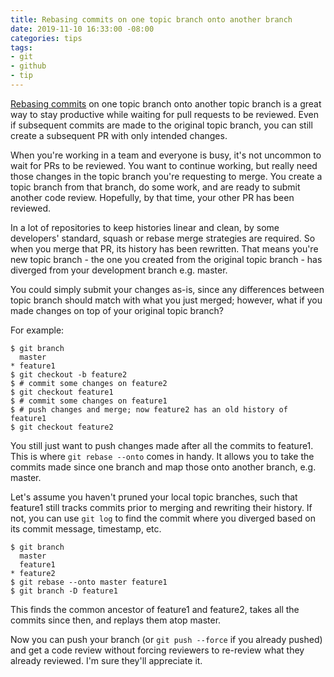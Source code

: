```yaml
---
title: Rebasing commits on one topic branch onto another branch
date: 2019-11-10 16:33:00 -08:00
categories: tips
tags:
- git
- github
- tip
---
```


[Rebasing commits](https://git-scm.com/book/en/v2/Git-Branching-Rebasing#_more_interesting_rebases:~:text=You%20can%20also%20have%20your%20rebase%20replay%20on%20something%20other%20than%20the%20rebase%20target%20branch) on one topic branch onto another topic branch is a great way to stay productive while waiting for pull requests to be reviewed. Even if subsequent commits are made to the original topic branch, you can still create a subsequent PR with only intended changes.

When you're working in a team and everyone is busy, it's not uncommon to wait for PRs
to be reviewed. You want to continue working, but really need those changes in the topic branch
you're requesting to merge. You create a topic branch from that branch, do some work, and are
ready to submit another code review. Hopefully, by that time, your other PR has been reviewed.

In a lot of repositories to keep histories linear and clean, by some developers' standard, squash
or rebase merge strategies are required. So when you merge that PR, its history has been rewritten.
That means you're new topic branch - the one you created from the original topic branch - has diverged
from your development branch e.g. master.

You could simply submit your changes as-is, since any differences between topic branch should match
with what you just merged; however, what if you made changes on top of your original topic branch?

For example:

```shell
$ git branch
  master
* feature1
$ git checkout -b feature2
$ # commit some changes on feature2
$ git checkout feature1
$ # commit some changes on feature1
$ # push changes and merge; now feature2 has an old history of feature1
$ git checkout feature2
```

You still just want to push changes made after all the commits to feature1. This is where `git rebase --onto`
comes in handy. It allows you to take the commits made since one branch and map those onto another branch,
e.g. master.

Let's assume you haven't pruned your local topic branches, such that feature1 still tracks commits
prior to merging and rewriting their history. If not, you can use `git log` to find the commit
where you diverged based on its commit message, timestamp, etc.

```shell
$ git branch
  master
  feature1
* feature2
$ git rebase --onto master feature1
$ git branch -D feature1
```

This finds the common ancestor of feature1 and feature2, takes all the commits since then,
and replays them atop master.

Now you can push your branch (or `git push --force` if you already pushed) and get a code review
without forcing reviewers to re-review what they already reviewed. I'm sure they'll appreciate it.

